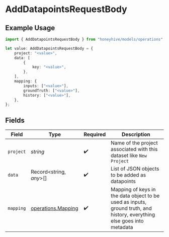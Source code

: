 # AddDatapointsRequestBody

## Example Usage

```typescript
import { AddDatapointsRequestBody } from "honeyhive/models/operations";

let value: AddDatapointsRequestBody = {
    project: "<value>",
    data: [
        {
            key: "<value>",
        },
    ],
    mapping: {
        inputs: ["<value>"],
        groundTruth: ["<value>"],
        history: ["<value>"],
    },
};
```

## Fields

| Field                                                                                                                  | Type                                                                                                                   | Required                                                                                                               | Description                                                                                                            |
| ---------------------------------------------------------------------------------------------------------------------- | ---------------------------------------------------------------------------------------------------------------------- | ---------------------------------------------------------------------------------------------------------------------- | ---------------------------------------------------------------------------------------------------------------------- |
| `project`                                                                                                              | *string*                                                                                                               | :heavy_check_mark:                                                                                                     | Name of the project associated with this dataset like `New Project`                                                    |
| `data`                                                                                                                 | Record<string, *any*>[]                                                                                                | :heavy_check_mark:                                                                                                     | List of JSON objects to be added as datapoints                                                                         |
| `mapping`                                                                                                              | [operations.Mapping](../../models/operations/mapping.md)                                                               | :heavy_check_mark:                                                                                                     | Mapping of keys in the data object to be used as inputs, ground truth, and history, everything else goes into metadata |